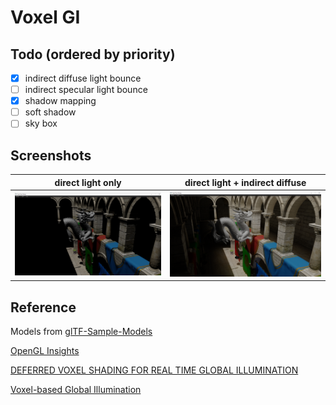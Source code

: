 # Voxel GI

## Todo (ordered by priority)

- [x] indirect diffuse light bounce
- [ ] indirect specular light bounce
- [x] shadow mapping
- [ ] soft shadow
- [ ] sky box

## Screenshots

| direct light only | direct light + indirect diffuse |
| --------- | ------------- |
| <img src="https://github.com/Guo-Haowei/VCT/blob/master/data/images/direct-light-only.png" width="500"> | <img src="https://github.com/Guo-Haowei/VCT/blob/master/data/images/direct-and-diffuse.png" width="500">

## Reference

Models from [glTF-Sample-Models](https://github.com/KhronosGroup/glTF-Sample-Models)

[OpenGL Insights](https://www.seas.upenn.edu/~pcozzi/OpenGLInsights/OpenGLInsights-SparseVoxelization.pdf)

[DEFERRED VOXEL SHADING FOR REAL TIME GLOBAL ILLUMINATION](https://jose-villegas.github.io/post/deferred_voxel_shading/)

[Voxel-based Global Illumination](https://wickedengine.net/2017/08/30/voxel-based-global-illumination/)
